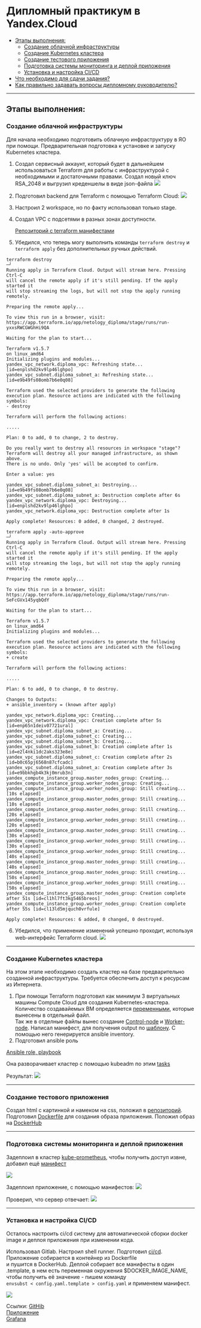 # Дипломный практикум в Yandex.Cloud
  * [Этапы выполнения:](#этапы-выполнения)
     * [Создание облачной инфраструктуры](#создание-облачной-инфраструктуры)
     * [Создание Kubernetes кластера](#создание-kubernetes-кластера)
     * [Создание тестового приложения](#создание-тестового-приложения)
     * [Подготовка cистемы мониторинга и деплой приложения](#подготовка-cистемы-мониторинга-и-деплой-приложения)
     * [Установка и настройка CI/CD](#установка-и-настройка-cicd)
  * [Что необходимо для сдачи задания?](#что-необходимо-для-сдачи-задания)
  * [Как правильно задавать вопросы дипломному руководителю?](#как-правильно-задавать-вопросы-дипломному-руководителю)

---
## Этапы выполнения:


### Создание облачной инфраструктуры

Для начала необходимо подготовить облачную инфраструктуру в ЯО при помощи.
Предварительная подготовка к установке и запуску Kubernetes кластера.

1. Создал сервисный аккаунт, который будет в дальнейшем использоваться Terraform для работы с инфраструктурой с необходимыми и достаточными правами. Создал новый ключ RSA_2048 и выгрузил креденшелы в виде json-файла
   ![](https://github.com/omega-pasha/devops-diplom-yandexcloud/blob/main/snapshots/Снимок%20экрана%202023-10-03%20в%2020.39.02.png)
2. Подготовил backend для Terraform с помощью Terraform Cloud:
   ![](https://github.com/omega-pasha/devops-diplom-yandexcloud/blob/main/snapshots/Снимок%20экрана%202023-10-03%20в%2020.56.29.png)
3. Настроил 2 workspace, но по факту использовал только stage.
4. Создал VPC с подсетями в разных зонах доступности.
   
   [Репозиторий с terraform манифестами](https://github.com/omega-pasha/diploma/tree/main/terraform)
   
5. Убедился, что теперь могу выполнить команды `terraform destroy` и `terraform apply` без дополнительных ручных действий.
  ```
terraform destroy                                                                                                                                                                                              ─╯
Running apply in Terraform Cloud. Output will stream here. Pressing Ctrl-C
will cancel the remote apply if it's still pending. If the apply started it
will stop streaming the logs, but will not stop the apply running remotely.

Preparing the remote apply...

To view this run in a browser, visit:
https://app.terraform.io/app/netology_diploma/stage/runs/run-yxxsRWCGWGhHi9QA

Waiting for the plan to start...

Terraform v1.5.7
on linux_amd64
Initializing plugins and modules...
yandex_vpc_network.diploma_vpc: Refreshing state... [id=enplshd2kv9lp46lghpo]
yandex_vpc_subnet.diploma_subnet_a: Refreshing state... [id=e9b49fs08omb7b6e0q08]

Terraform used the selected providers to generate the following execution plan. Resource actions are indicated with the following symbols:
  - destroy

Terraform will perform the following actions:

.....

Plan: 0 to add, 0 to change, 2 to destroy.

Do you really want to destroy all resources in workspace "stage"?
  Terraform will destroy all your managed infrastructure, as shown above.
  There is no undo. Only 'yes' will be accepted to confirm.

  Enter a value: yes

yandex_vpc_subnet.diploma_subnet_a: Destroying... [id=e9b49fs08omb7b6e0q08]
yandex_vpc_subnet.diploma_subnet_a: Destruction complete after 6s
yandex_vpc_network.diploma_vpc: Destroying... [id=enplshd2kv9lp46lghpo]
yandex_vpc_network.diploma_vpc: Destruction complete after 1s

Apply complete! Resources: 0 added, 0 changed, 2 destroyed.
  ```
  ```
  terraform apply -auto-approve                                                                                                                                                                                  ─╯
Running apply in Terraform Cloud. Output will stream here. Pressing Ctrl-C
will cancel the remote apply if it's still pending. If the apply started it
will stop streaming the logs, but will not stop the apply running remotely.

Preparing the remote apply...

To view this run in a browser, visit:
https://app.terraform.io/app/netology_diploma/stage/runs/run-SeFcGVx145yqbQdY

Waiting for the plan to start...

Terraform v1.5.7
on linux_amd64
Initializing plugins and modules...

Terraform used the selected providers to generate the following execution plan. Resource actions are indicated with the following symbols:
  + create

Terraform will perform the following actions:

.....

Plan: 6 to add, 0 to change, 0 to destroy.

Changes to Outputs:
  + ansible_inventory = (known after apply)

yandex_vpc_network.diploma_vpc: Creating...
yandex_vpc_network.diploma_vpc: Creation complete after 5s [id=enp65n1deiv07721ural]
yandex_vpc_subnet.diploma_subnet_a: Creating...
yandex_vpc_subnet.diploma_subnet_c: Creating...
yandex_vpc_subnet.diploma_subnet_b: Creating...
yandex_vpc_subnet.diploma_subnet_b: Creation complete after 1s [id=e2l4nki1dc2aks323e8e]
yandex_vpc_subnet.diploma_subnet_c: Creation complete after 2s [id=b0c65pj6568n87cfcadc]
yandex_vpc_subnet.diploma_subnet_a: Creation complete after 3s [id=e9bbkhgb4k3kj0mrub3n]
yandex_compute_instance_group.master_nodes_group: Creating...
yandex_compute_instance_group.worker_nodes_group: Creating...
yandex_compute_instance_group.worker_nodes_group: Still creating... [10s elapsed]
yandex_compute_instance_group.master_nodes_group: Still creating... [10s elapsed]
yandex_compute_instance_group.master_nodes_group: Still creating... [20s elapsed]
yandex_compute_instance_group.worker_nodes_group: Still creating... [20s elapsed]
yandex_compute_instance_group.master_nodes_group: Still creating... [30s elapsed]
yandex_compute_instance_group.worker_nodes_group: Still creating... [30s elapsed]
yandex_compute_instance_group.worker_nodes_group: Still creating... [40s elapsed]
yandex_compute_instance_group.master_nodes_group: Still creating... [40s elapsed]
yandex_compute_instance_group.master_nodes_group: Still creating... [50s elapsed]
yandex_compute_instance_group.worker_nodes_group: Still creating... [50s elapsed]
yandex_compute_instance_group.master_nodes_group: Creation complete after 51s [id=cl1hl7ft3kg5465breos]
yandex_compute_instance_group.worker_nodes_group: Creation complete after 55s [id=cl13ld5mjquch0vrfule]

Apply complete! Resources: 6 added, 0 changed, 0 destroyed.
  ```

6. Убедился, что применение изменений успешно проходит, используя web-интерфейс Terraform cloud.
   ![](https://github.com/omega-pasha/devops-diplom-yandexcloud/blob/main/snapshots/Снимок%20экрана%202023-10-03%20в%2021.13.50.png)

---
### Создание Kubernetes кластера

На этом этапе необходимо создать кластер на базе предварительно созданной инфраструктуры.   Требуется обеспечить доступ к ресурсам из Интернета.

1. При помощи Terraform подготовил как минимум 3 виртуальных машины Compute Cloud для создания Kubernetes-кластера. Количество создавайемых ВМ определяется [переменными](https://github.com/omega-pasha/diploma/blob/main/terraform/variables.tf), которые вынесены в отдельный файл.  
Так же в отделные файлы вынес создание [Control-node](https://github.com/omega-pasha/diploma/blob/main/terraform/master-instanses.tf) и [Worker-node](https://github.com/omega-pasha/diploma/blob/main/terraform/worker-instances.tf). Написал манифест, для получения output по [шаблону](https://github.com/omega-pasha/diploma/blob/main/terraform/templates/inventory.tpl). С помощью него генерируется ansible inventory.
2. Подготовил ansible роль

[Ansible role, playbook](https://github.com/omega-pasha/diploma/tree/main/ansible)

Она разворачивает кластер с помощью kubeadm по этим [tasks](https://github.com/omega-pasha/diploma/blob/main/ansible/install_k8s_kubeadm/tasks/main.yml) 
  
Результат:
![](https://github.com/omega-pasha/devops-diplom-yandexcloud/blob/main/snapshots/Снимок%20экрана%202023-10-03%20в%2021.39.14.png)

---
### Создание тестового приложения

Создал html с картинкой и намеком на css, положил в [репозиторий](https://github.com/omega-pasha/diploma/tree/main/docker). Подготовил [Dockerfile](https://github.com/omega-pasha/diploma/blob/main/docker/Dockerfile) для создания образа приложения. Положил образ на [DockerHub](https://hub.docker.com/repository/docker/pomortsevpavel/diploma/general)

---
### Подготовка cистемы мониторинга и деплой приложения

Задеплоил в кластер [kube-prometheus](https://github.com/prometheus-operator/kube-prometheus), чтобы получить доступ извне, добавил ещё [манифест](https://github.com/omega-pasha/diploma/blob/main/monitoring_service.yaml)

![](https://github.com/omega-pasha/devops-diplom-yandexcloud/blob/main/snapshots/Снимок%20экрана%202023-10-03%20в%2021.53.13.png)

Задеплоил приложение, с помощью манифестов:
![](https://github.com/omega-pasha/devops-diplom-yandexcloud/blob/main/snapshots/Снимок%20экрана%202023-10-03%20в%2022.04.39.png)

Проверил, что сервер отвечает:
![](https://github.com/omega-pasha/devops-diplom-yandexcloud/blob/main/snapshots/Снимок%20экрана%202023-10-03%20в%2022.02.40.png)

---
### Установка и настройка CI/CD

Осталось настроить ci/cd систему для автоматической сборки docker image и деплоя приложения при изменении кода.

Использовал Gitlab. Настроил shell runner. Подготовил [ci/cd](https://github.com/omega-pasha/diploma/blob/main/.gitlab-ci.yml). Приложение собирается в контейнер из Dockerfile  
и пушится в DockerHub. Деплой собирает все манифесты в один .template, в нем есть переменная окружения $DOCKER_IMAGE_NAME, чтобы получить её значение - пишем команду  
`envsubst < config.yaml.template > config.yaml` и применяем манифест.

![](https://github.com/omega-pasha/devops-diplom-yandexcloud/blob/main/snapshots/Снимок%20экрана%202023-10-03%20в%2022.19.17.png)

Ссылки:
[GitHib](https://github.com/omega-pasha/diploma)  
[Приложение](http://51.250.45.252:30080)  
[Grafana](http://51.250.45.252:32000/)

